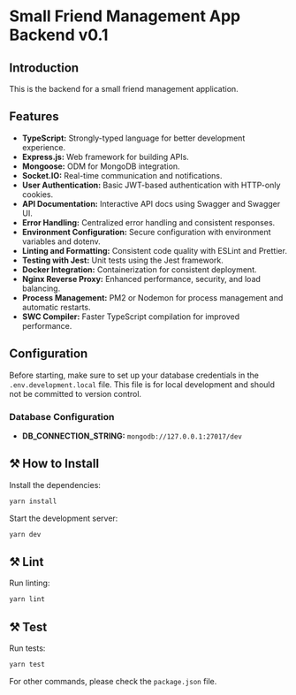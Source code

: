
# Small Friend Management App Backend v0.1

## Introduction

This is the backend for a small friend management application.

## Features

- **TypeScript:** Strongly-typed language for better development experience.
- **Express.js:** Web framework for building APIs.
- **Mongoose:** ODM for MongoDB integration.
- **Socket.IO:** Real-time communication and notifications.
- **User Authentication:** Basic JWT-based authentication with HTTP-only cookies.
- **API Documentation:** Interactive API docs using Swagger and Swagger UI.
- **Error Handling:** Centralized error handling and consistent responses.
- **Environment Configuration:** Secure configuration with environment variables and dotenv.
- **Linting and Formatting:** Consistent code quality with ESLint and Prettier.
- **Testing with Jest:** Unit tests using the Jest framework.
- **Docker Integration:** Containerization for consistent deployment.
- **Nginx Reverse Proxy:** Enhanced performance, security, and load balancing.
- **Process Management:** PM2 or Nodemon for process management and automatic restarts.
- **SWC Compiler:** Faster TypeScript compilation for improved performance.

## Configuration

Before starting, make sure to set up your database credentials in the `.env.development.local` file. This file is for local development and should not be committed to version control.

### Database Configuration

- **DB_CONNECTION_STRING:** `mongodb://127.0.0.1:27017/dev`

## ⚒ How to Install

Install the dependencies:

```bash
yarn install
```

Start the development server:

```bash
yarn dev
```

## ⚒ Lint

Run linting:

```bash
yarn lint
```

## ⚒ Test

Run tests:

```bash
yarn test
```

For other commands, please check the `package.json` file.
